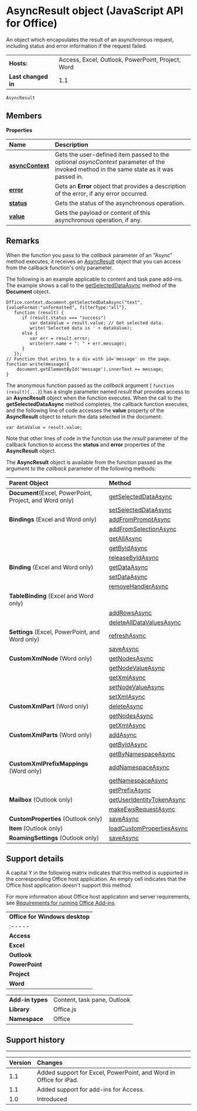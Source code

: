 
# AsyncResult object (JavaScript API for Office)
An object which encapsulates the result of an asynchronous request, including status and error information if the request failed.

|||
|:-----|:-----|
|**Hosts:**|Access, Excel, Outlook, PowerPoint, Project, Word|
|**Last changed in**|1.1|

```
AsyncResult
```


## Members


**Properties**


|**Name**|**Description**|
|:-----|:-----|
|**[asyncContext](../reference/shared/asyncresult/asynccontext-property.md)**|Gets the user-defined item passed to the optional  _asyncContext_ parameter of the invoked method in the same state as it was passed in.|
|**[error](../reference/shared/asyncresult/error-property.md)**|Gets an  **Error** object that provides a description of the error, if any error occurred.|
|**[status](../reference/shared/asyncresult/status-property.md)**|Gets the status of the asynchronous operation.|
|**[value](../reference/shared/asyncresult/value-property.md)**|Gets the payload or content of this asynchronous operation, if any.|

## Remarks

When the function you pass to the  _callback_ parameter of an "Async" method executes, it receives an [AsyncResult](../reference/shared/asyncresult-object.md) object that you can access from the callback function's only parameter.

The following is an example applicable to content and task pane add-ins. The example shows a call to the [getSelectedDataAsync](../reference/shared/document/getselecteddataasync-method.md) method of the **Document** object.




```
Office.context.document.getSelectedDataAsync("text", {valueFormat:"unformatted", filterType:"all"}, 
   function (result) {
      if (result.status === "success")      
         var dataValue = result.value; // Get selected data.
         write('Selected data is ' + dataValue);
      else {            
         var err = result.error; 
         write(err.name + ": " + err.message);
      }
   });
// Function that writes to a div with id='message' on the page.
function write(message){
    document.getElementById('message').innerText += message; 
}

```

The anonymous function passed as the  _callback_ argument ( `function (result){...}`) has a single parameter named  _result_ that provides access to an **AsyncResult** object when the function executes. When the call to the **getSelectedDataAsync** method completes, the callback function executes, and the following line of code accesses the **value** property of the **AsyncResult** object to return the data selected in the document:

 `var dataValue = result.value;`

Note that other lines of code in the function use the  _result_ parameter of the callback function to access the **status** and **error** properties of the **AsyncResult** object.

The  **AsyncResult** object is available from the function passed as the argument to the _callback_ parameter of the following methods:



|**Parent Object**|**Method**|
|:-----|:-----|
|**Document**(Excel, PowerPoint, Project, and Word only)|[getSelectedDataAsync](../reference/shared/document/getselecteddataasync-method.md)|
||[setSelectedDataAsync](../reference/shared/document/setselecteddataasync-method.md)|
|**Bindings** (Excel and Word only)|[addFromPromptAsync](../reference/shared/bindings-object/addfrompromptasync-method.md)|
||[addFromSelectionAsync](../reference/shared/bindings-object/addfromselectionasync-method.md)|
||[getAllAsync](../reference/shared/bindings-object/getallasync-method.md)|
||[getByIdAsync](../reference/shared/bindings-object/getbyidasync-method.md)|
||[releaseByIdAsync](../reference/shared/bindings-object/releasebyidasync-method.md)|
|**Binding** (Excel and Word only)|[getDataAsync](../reference/shared/binding-object/getdataasync-method.md)|
||[setDataAsync](../reference/shared/binding-object/setdataasync-method.md)|
||[removeHandlerAsync](../reference/shared/binding-object/removehandlerasync-method.md)|
|**TableBinding** (Excel and Word only)||
||[addRowsAsync](../reference/shared/binding-object/tablebinding-object/addrowsasync-method.md)|
||[deleteAllDataValuesAsync](../reference/shared/binding-object/tablebinding-object/deletealldatavaluesasync-method.md)|
|**Settings** (Excel, PowerPoint, and Word only)|[refreshAsync](../reference/shared/settings/refreshasync-method.md)|
||[saveAsync](../reference/shared/settings/saveasync-method.md)|
|**CustomXmlNode** (Word only)|[getNodesAsync](../reference/shared/customxmlnode-object/getnodesasync-method.md)|
||[getNodeValueAsync](../reference/shared/customxmlnode-object/getnodevalueasync-method.md)|
||[getXmlAsync](../reference/shared/customxmlnode-object/getxmlasync-method.md)|
||[setNodeValueAsync](../reference/shared/customxmlnode-object/setnodevalueasync-method.md)|
||[setXmlAsync](../reference/shared/customxmlnode-object/setxmlasync-method.md)|
|**CustomXmlPart** (Word only)|[deleteAsync](../reference/shared/customxmlpart-object/deleteasync-method.md)|
||[getNodesAsync](../reference/shared/customxmlpart-object/getnodesasync-method.md)|
||[getXmlAsync](../reference/shared/customxmlpart-object/getxmlasync-method.md)|
|**CustomXmlParts** (Word only)|[addAsync](../reference/shared/customxmlparts-object/addasync-method.md)|
||[getByIdAsync](../reference/shared/customxmlparts-object/getbyidasync-method.md)|
||[getByNamespaceAsync](../reference/shared/customxmlparts-object/getbynamespaceasync-method.md)|
|**CustomXmlPrefixMappings** (Word only)|[addNamespaceAsync](../reference/shared/customxmlprefixmappings-object/addnamespaceasync-method.md)|
||[getNamespaceAsync](../reference/shared/customxmlprefixmappings-object/getnamespaceasync-method.md)|
||[getPrefixAsync](../reference/shared/customxmlprefixmappings-object/getprefixasync-method.md)|
|**Mailbox** (Outlook only)|[getUserIdentityTokenAsync](http://msdn.microsoft.com/library/c658518b-6867-41a0-99cf-810303e4c539%28Office.15%29.aspx)|
||[makeEwsRequestAsync](http://msdn.microsoft.com/library/2ec380e0-4a67-4146-92a6-6a39f65dc6f2%28Office.15%29.aspx)|
|**CustomProperties** (Outlook only)|[saveAsync](http://msdn.microsoft.com/library/690d5aa9-62b5-4e5c-9548-62dfdbb5fa56%28Office.15%29.aspx)|
|**Item** (Outlook only)|[loadCustomPropertiesAsync](http://msdn.microsoft.com/library/dfbec151-8ea7-4915-b723-09ea1396a261%28Office.15%29.aspx)|
|**RoamingSettings** (Outlook only)|[saveAsync](http://msdn.microsoft.com/library/a616f71c-a447-423f-a0d2-e9d6f1ac32f8%28Office.15%29.aspx)|

## Support details


A capital Y in the following matrix indicates that this method is supported in the corresponding Office host application. An empty cell indicates that the Office host application doesn't support this method.

For more information about Office host application and server requirements, see [Requirements for running Office Add-ins](http://msdn.microsoft.com/library/67340567-bb9a-498c-96d3-3f52f28c16bc%28Office.15%29.aspx).


||
|:-----|
|**Office for Windows desktop**|**Office Online(in browser)**|**Office for iPad**|**OWA for Devices**|**Outlook for Mac**|
|:-----|:-----|:-----|:-----|:-----|
|**Access**||Y||||
|**Excel**|Y|Y|Y|||
|**Outlook**|Y|Y||Y|Y|
|**PowerPoint**|Y|Y|Y|||
|**Project**|Y|||||
|**Word**|Y|Y|Y|||

|||
|:-----|:-----|
|**Add-in types**|Content, task pane, Outlook|
|**Library**|Office.js|
|**Namespace**|Office|

## Support history



****


|**Version**|**Changes**|
|:-----|:-----|
|1.1|Added support for Excel, PowerPoint, and Word in Office for iPad.|
|1.1|Added support for add-ins for Access.|
|1.0|Introduced|
